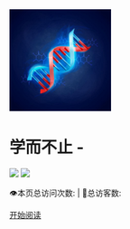 <div class="cover-main"><img width="180px" src="images/dna.jpg">

<h1 id="blogOfMoving">
<a><span>学而不止  -  </span></a></h1>



![](https://img.shields.io/badge/version-v2.0.0-green.svg) ![](https://img.shields.io/badge/license-GPL-blue.svg)


<span id="busuanzi_container_site_pv" style="display: inline;">
    👁️本页总访问次数:<span id="busuanzi_value_site_pv"></span> 
</span>
<span id="busuanzi_container_site_uv" style="display: inline;"> 
    | 🧑总访客数: <span id="busuanzi_value_site_uv"></span>
</span>


<a href="#/menu">开始阅读</a></p></div><div class="mask"></div></section>
